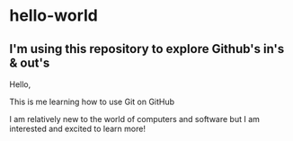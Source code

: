 # hello-world
## I'm using this repository to explore Github's in's & out's

Hello,

This is me learning how to use Git on GitHub

I am relatively new to the world of computers and software but I am interested and excited to learn more!
